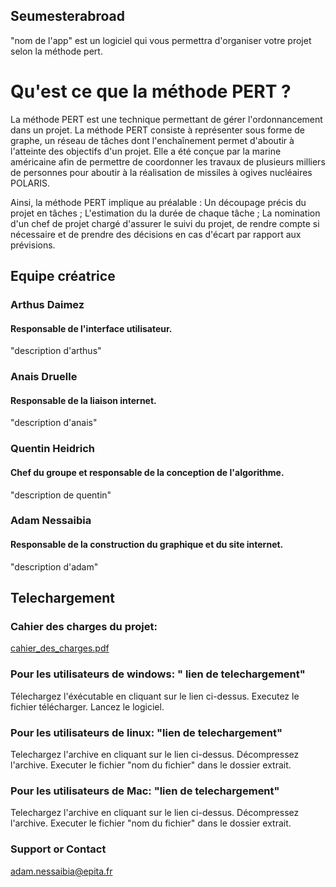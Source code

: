 ## Seumesterabroad

"nom de l'app" est un logiciel qui vous permettra d'organiser votre projet selon la méthode pert.

# Qu'est ce que la méthode PERT ?
La méthode PERT est une technique permettant de gérer l'ordonnancement dans un projet. La méthode PERT consiste à représenter sous forme de graphe, un réseau de tâches dont l'enchaînement permet d'aboutir à l'atteinte des objectifs d'un projet.
Elle a été conçue par la marine américaine afin de permettre de coordonner les travaux de plusieurs milliers de personnes pour aboutir à la réalisation de missiles à ogives nucléaires POLARIS.

Ainsi, la méthode PERT implique au préalable :
Un découpage précis du projet en tâches ;
L'estimation du la durée de chaque tâche ;
La nomination d'un chef de projet chargé d'assurer le suivi du projet, de rendre compte si nécessaire et de prendre des décisions en cas d'écart par rapport aux prévisions.


## Equipe créatrice
### Arthus Daimez
#### Responsable de l'interface utilisateur. 
"description d'arthus"
### Anais Druelle
#### Responsable de la liaison internet. 
"description d'anais"
### Quentin Heidrich
#### Chef du groupe et responsable de la conception de l'algorithme.
"description de quentin"
### Adam Nessaibia
#### Responsable de la construction du graphique et du site internet. 
"description d'adam"

## Telechargement
### Cahier des charges du projet: 
[cahier_des_charges.pdf](./cahier_des_charges_SEUMester_Abroad.pdf)
### Pour les utilisateurs de windows: " lien de telechargement"
Télechargez l'éxécutable en cliquant sur le lien ci-dessus. Executez le fichier télécharger. Lancez le logiciel.

### Pour les utilisateurs de linux: "lien de telechargement"
Telechargez l'archive en cliquant sur le lien ci-dessus. Décompressez l'archive. Executer le fichier "nom du fichier" dans le dossier extrait.

### Pour les utilisateurs de Mac: "lien de telechargement"
Telechargez l'archive en cliquant sur le lien ci-dessus. Décompressez l'archive. Executer le fichier "nom du fichier" dans le dossier extrait.

### Support or Contact
adam.nessaibia@epita.fr
